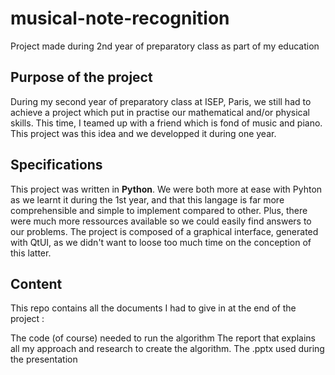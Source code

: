 # musical-note-recognition
Project made during 2nd year of preparatory class as part of my education

## Purpose of the project

During my second year of preparatory class at ISEP, Paris, we still had to achieve a project which put in practise our mathematical and/or physical skills. This time, I teamed up with a friend which is fond of music and piano. This project was this idea and we developped it during one year.

## Specifications

This project was written in **Python**.
We were both more at ease with Pyhton as we learnt it during the 1st year, and that this langage is far more comprehensible and simple to implement compared to other. Plus, there were much more ressources available so we could easily find answers to our problems.
The project is composed of a graphical interface, generated with QtUI, as we didn't want to loose too much time on the conception of this latter.


## Content

This repo contains all the documents I had to give in at the end of the project :

The code (of course) needed to run the algorithm
The report that explains all my approach and research to create the algorithm.
The .pptx used during the presentation
